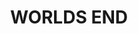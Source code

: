 ---
facts:
- Worlds End is a locality in the Southern Highlands of New South Wales, Australia.
- It is located within the Wingecarribee Shire.
- The area is known for its rural landscapes and scenic views.
- Worlds End is situated near the town of Mittagong.
- The name 'Worlds End' likely originated from its remote location and the steep drop-offs
  in the area.
- The area is popular for outdoor activities such as hiking and bushwalking.
- There are several walking tracks and trails in the area offering scenic views of
  the surrounding countryside.
- The locality is primarily residential with a mix of rural properties and smaller
  homes.
- Worlds End is within commuting distance to Sydney and other larger urban centres.
- The area experiences a temperate climate with warm summers and cool winters.
historical_events: []
lastmod: '2025-04-08T01:13:05+00:00'
latitude: -32.685033
layout: suburb
longitude: 149.602925
notable_people: []
postcode: '2850'
state: NSW
title: WORLDS END
tourist_locations:
- name: Mount Gibraltar Reserve
- name: Box Vale Walking Track
- name: Joadja Creek
- name: Fitzroy Falls
url: /nsw/worlds-end/
---